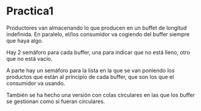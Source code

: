 # Practica1
Productores van almacenando lo que producen en un buffet de longitud indefinida.
En paralelo, el/los consumidor va cogiendo del buffer siempre que haya algo.

Hay 2 semáforo para cada buffer, una para indicar que no está lleno, otro que no está vacío.

A parte hay un semáforo para la lista en la que se van poniendo los productos que están al principio de cada buffer, que son los que el consumidor va usando.


También se ha hecho una versión con colas circulares en las que los buffer se gestionan como si fueran circulares.
